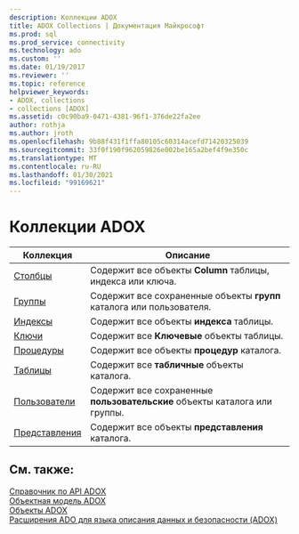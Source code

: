 ```yaml
---
description: Коллекции ADOX
title: ADOX Collections | Документация Майкрософт
ms.prod: sql
ms.prod_service: connectivity
ms.technology: ado
ms.custom: ''
ms.date: 01/19/2017
ms.reviewer: ''
ms.topic: reference
helpviewer_keywords:
- ADOX, collections
- collections [ADOX]
ms.assetid: c0c90ba9-0471-4381-96f1-376de22fa2ee
author: rothja
ms.author: jroth
ms.openlocfilehash: 9b88f431f1ffa80105c60314acefd71420325039
ms.sourcegitcommit: 33f0f190f962059826e002be165a2bef4f9e350c
ms.translationtype: MT
ms.contentlocale: ru-RU
ms.lasthandoff: 01/30/2021
ms.locfileid: "99169621"
---
```

# <a name="adox-collections"></a>Коллекции ADOX

|Коллекция|Описание|  
|-|-|  
|[Столбцы](./columns-collection-adox.md)|Содержит все объекты **Column** таблицы, индекса или ключа.|  
|[Группы](./groups-collection-adox.md)|Содержит все сохраненные объекты **групп** каталога или пользователя.|  
|[Индексы](./indexes-collection-adox.md)|Содержит все объекты **индекса** таблицы.|  
|[Ключи](./keys-collection-adox.md)|Содержит все **Ключевые** объекты таблицы.|  
|[Процедуры](./procedures-collection-adox.md)|Содержит все объекты **процедур** каталога.|  
|[Таблицы](./tables-collection-adox.md)|Содержит все **табличные** объекты каталога.|  
|[Пользователи](./users-collection-adox.md)|Содержит все сохраненные **пользовательские** объекты каталога или группы.|  
|[Представления](./views-collection-adox.md)|Содержит все объекты **представления** каталога.|  
  
## <a name="see-also"></a>См. также:  
 [Справочник по API ADOX](./adox-object-model.md)   
 [Объектная модель ADOX](./adox-object-model.md)   
 [Объекты ADOX](./adox-objects.md)   
 [Расширения ADO для языка описания данных и безопасности (ADOX)](../../guide/extensions/ado-extensions-for-data-definition-language-and-security-adox.md)